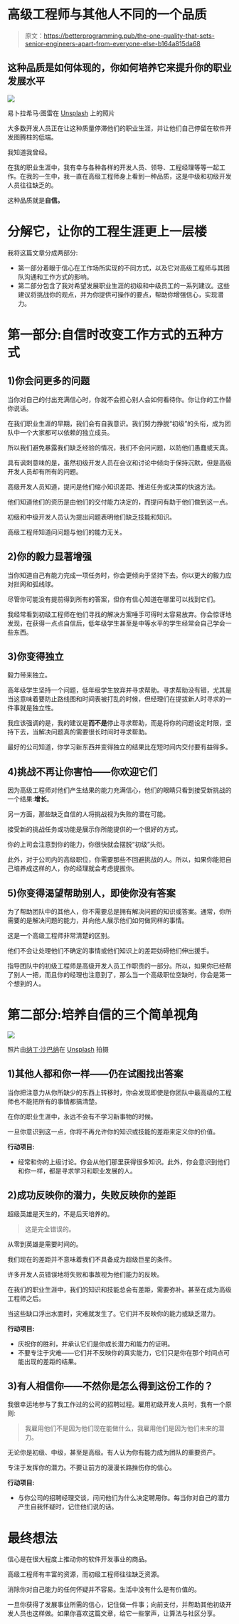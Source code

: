 # 高级工程师与其他人不同的一个品质

> 原文：<https://betterprogramming.pub/the-one-quality-that-sets-senior-engineers-apart-from-everyone-else-b164a815da68>

## 这种品质是如何体现的，你如何培养它来提升你的职业发展水平

![](img/1e052c740fb93b0958fc750cb1e5d4c1.png)

易卜拉希马·图雷在 [Unsplash](https://unsplash.com/@gringophoto?utm_source=unsplash&utm_medium=referral&utm_content=creditCopyText) 上的照片

大多数开发人员正在让这种质量停滞他们的职业生涯，并让他们自己停留在软件开发图腾柱的低端。

我知道我曾经。

在我的职业生涯中，我有幸与各种各样的开发人员、领导、工程经理等等一起工作。在我的一生中，我一直在高级工程师身上看到一种品质，这是中级和初级开发人员往往缺乏的。

这种品质就是**自信。**

# 分解它，让你的工程生涯更上一层楼

我将这篇文章分成两部分:

*   第一部分着眼于信心在工作场所实现的不同方式，以及它对高级工程师与其团队沟通和工作方式的影响。
*   第二部分包含了我对希望发展职业生涯的初级和中级员工的一系列建议。这些建议将挑战你的观点，并为你提供可操作的要点，帮助你增强信心，实现潜力。

# 第一部分:自信时改变工作方式的五种方式

## 1)你会问更多的问题

当你对自己的付出充满信心时，你就不会担心别人会如何看待你。你让你的工作替你说话。

在我们职业生涯的早期，我们会有自我意识。我们努力挣脱“初级”的头衔，成为团队中一个大家都可以依赖的独立成员。

所以我们避免暴露我们缺乏经验的情况，我们不会问问题，以防他们愚蠢或天真。

具有讽刺意味的是，虽然初级开发人员在会议和讨论中倾向于保持沉默，但是高级开发人员却有所有的问题。

高级开发人员知道，提问是他们缩小知识差距、推进任务或决策的快速方法。

他们知道他们的资历是由他们的交付能力决定的，而提问有助于他们做到这一点。

初级和中级开发人员认为提出问题表明他们缺乏技能和知识。

高级工程师知道问问题与他们的能力无关。

## 2)你的毅力显著增强

当你知道自己有能力完成一项任务时，你会更倾向于坚持下去。你以更大的毅力应对拦网和弧线球。

尽管你可能没有提前得到所有的答案，但你有信心知道在哪里可以找到它们。

我经常看到初级工程师在他们寻找的解决方案唾手可得时太容易放弃。你会惊讶地发现，在获得一点点自信后，低年级学生甚至是中等水平的学生经常会自己学会一些东西。

## 3)你变得独立

毅力带来独立。

高年级学生坚持一个问题，低年级学生放弃并寻求帮助。寻求帮助没有错，尤其是当这意味着要防止路线图和时间表被打乱的时候，但经理们在提拔新人时寻求的一件事就是独立性。

我应该强调的是，我的建议是**而不是**停止寻求帮助，而是将你的问题设定时限，坚持下去，当解决问题真的需要很长时间时寻求帮助。

最好的公司知道，你学习新东西并变得独立的结果比在短时间内交付要有益得多。

## 4)挑战不再让你害怕——你欢迎它们

因为高级工程师对他们产生结果的能力充满信心，他们的眼睛只看到接受新挑战的一个结果:**增长**。

另一方面，那些缺乏自信的人将挑战视为失败的潜在可能。

接受新的挑战任务或功能是展示你所能提供的一个很好的方式。

你的上司会注意到你的能力，你很快就会摆脱“初级”头衔。

此外，对于公司内的高级职位，你需要那些不回避挑战的人。所以，如果你能把自己培养成这样的人，你的经理就会考虑提拔你。

## 5)你变得渴望帮助别人，即使你没有答案

为了帮助团队中的其他人，你不需要总是拥有解决问题的知识或答案。通常，你所需要的是解决问题的能力，并向他人展示他们如何做同样的事情。

这是一个高级工程师非常清楚的区别。

他们不会让处理他们不确定的事情或他们知识上的差距妨碍他们伸出援手。

指导团队中的初级工程师是高级开发人员工作职责的一部分。所以，如果你已经帮了别人一把，而且你的经理也注意到了，那么当一个高级职位空缺时，你会是第一个想到的人。

# 第二部分:培养自信的三个简单视角

![](img/31fb505a49ef99fb2816872e74fec3e3.png)

照片由[纳丁·沙巴纳](https://unsplash.com/@nadineshaabana?utm_source=unsplash&utm_medium=referral&utm_content=creditCopyText)在 [Unsplash](https://unsplash.com/s/photos/perspective?utm_source=unsplash&utm_medium=referral&utm_content=creditCopyText) 拍摄

## 1)其他人都和你一样——仍在试图找出答案

当你把注意力从你所缺少的东西上转移时，你会发现即使是你团队中最高级的工程师也不能把所有的事情都搞清楚。

在你的职业生涯中，永远不会有不学习新事物的时候。

一旦你意识到这一点，你将不再允许你的知识或技能的差距来定义你的价值。

**行动项目:**

*   经常和你的上级讨论。你会从他们那里获得很多知识。此外，你会意识到他们和你一样，都是寻求学习和职业发展的人。

## 2)成功反映你的潜力，失败反映你的差距

超级英雄是天生的，不是后天培养的。

> 这是完全错误的。

从零到英雄是需要时间的。

我们现在的差距并不意味着我们不具备成为超级巨星的条件。

许多开发人员错误地将失败和事故视为他们能力的反映。

在我们的职业生涯中，我们的知识和技能总会有差距，需要弥补。甚至在成为高级工程师之后。

当这些缺口浮出水面时，灾难就发生了。它们并不反映你的能力或缺乏潜力。

**行动项目:**

*   庆祝你的胜利，并承认它们是你成长潜力和能力的证明。
*   不要专注于灾难——它们并不反映你的真实能力，它们只是你在那个时间点可能出现的差距的结果。

## 3)有人相信你——不然你是怎么得到这份工作的？

我很幸运地参与了我工作过的公司的招聘过程。雇用初级开发人员时，我有一个原则:

> 我雇用他们不是因为他们现在能做什么，我雇用他们是因为他们未来的潜力。

无论你是初级、中级，甚至是高级。有人认为你有能力成为团队的重要资产。

专注于发挥你的潜力。不要让前方的漫漫长路挫伤你的信心。

**行动项目:**

*   与你公司的招聘经理交谈，问问他们为什么决定聘用你。每当你对自己的潜力产生自我怀疑时，记住他们说的话。

# 最终想法

信心是在很大程度上推动你的软件开发事业的商品。

高级工程师有丰富的资源，而初级工程师往往缺乏资源。

消除你对自己能力的任何怀疑并不容易。生活中没有什么是有价值的。

一旦你获得了发展事业所需的信心，记住做一件事；向前支付，并帮助其他初级开发人员也这样做。如果你喜欢这篇文章，给它一些掌声，让算法与社区分享。